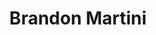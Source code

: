 ---
title: Brandon Martini
layout: main
inserts:
- template: about
  heading1: Brandon Martini
  heading2: Full Stack Software Engineer
  img: /pic.jpg
  sub: Software Engineer II @ USAble Life
  sub2: Bachelor of Science in Computer Science @ University of Arkansas at Little Rock
- template: projects
  heading1: Professional Projects
  heading2: Websites
  websites:
  - img: /fbd.png
    bg: bg-one
    heading3: Florida Blue Dental
    description: SSG website hosted on Netlify that utilizes composite UI applications on various pages.
    button_text: View
    button_link: https://www.floridabluedental.com
    bullets:
    - "Hugo SSG"
    - "Webpack"
    - "ReactJS"
    - "Bootstrap"
  - img: /hmsad.png
    bg: bg-two
    heading3: HMSA Dental
    description: SSG website hosted on Netlify, utilizing composite UI applications on various pages.
    button_text: View
    button_link: https://www.hmsadental.com
    bullets:
    - "Hugo SSG"
    - "Webpack"
    - "ReactJS"
    - "Bootstrap"
  - img: dentalxtra.png
    bg: bg-one
    heading3: Dental Xtra
    description: SSG website hosted on Netlify and injected via iframe on a partner website.
    button_text: View
    button_link: https://www.arkansasbluecross.com/members/dental-xtra
    bullets:
    - "Hugo SSG"
    - "Webpack"
    - "Bootstrap"
  heading4: Website Applications
  apps:
  - img: /opd.png
    bg: bg-two
    heading3: Dental Online Provider Directory
    description: An application that retrieves dental provider information. It leverages Azure Search Service, then displays map data using Bing Maps.
    buttons:
    - button_text: 'View #1'
      button_link: https://www.floridabluedental.com/members/find-a-dentist/
    - button_text: 'View #2'
      button_link: https://www.hmsadental.com/find-a-dentist
    - button_text: 'View #3'
      button_link: https://opd.arkansasdentalblue.com
    bullets:
    - "ReactJS"
    - "Azure Search Service"
    - "Azure Blob Storage"
    - "Bing Maps API"
    button_text: View
    button_link:
  - img: /d4h.png
    bg: bg-one
    heading3: Dental 4 Health
    description: An application that references user input to a SQL Server Database to verify a user is eligible for a service. If eligible, inserts a row into a specific table.
    buttons:
    - button_text: 'View #1'
      button_link: https://www.floridabluedental.com/members/find-a-dentist/
    - button_text: 'View #2'
      button_link: https://www.hmsadental.com/find-a-dentist
    - button_text: 'View #3'
      button_link: https://opd.arkansasdentalblue.com
    bullets:
    - ".NET Core 3.1"
    - "ReactJS"
    - "Microsoft SQL Server"
    - "Dapper ORM"
    button_text: View
    button_link:  
  - img: /documents.png
    bg: bg-two
    heading3: Public Document Display
    description: An application that pulls documents from a CDN with searching capabilites. Driven by a composite UI developed with ReactJS. Injectable into multiple webpages and inherits partner branding guidelines.
    buttons:
    - button_text: 'View #1'
      button_link: https://www.floridabluedental.com/documents/
    - button_text: 'View #2'
      button_link: https://ar-dentalxtra.dentaltotalhealth.com/documents/
    bullets:
    - "ReactJS"
    - "Webpack"
    - ".NET Core Console App"
  - img: /fees.png
    bg: bg-one
    heading3: Provider Fee Schedule Lookup
    description: An application that verifies a providers NPI and delivers relative documents. Secured by Google ReCaptcha V2. Injectable into multiple webpages and inherits partner branding guidelines.
    buttons:
    - button_text: 'View #1'
      button_link: https://www.floridabluedental.com/providers/fee-schedules/
    - button_text: 'View #2'
      button_link: https://www.hmsadental.com/providers/fee-schedules/
    bullets:
    - "ReactJS"
    - "Webpack"
    - "Google ReCaptcha V2"
    - "Azure Function (C#)"
- template: resume
  heading1: Resume
  pdf: 'Brandon K Martini Resume.pdf'
  doc: 'Brandon K Martini Resume.doc'
- template: contact
  heading1: Contact
  

---